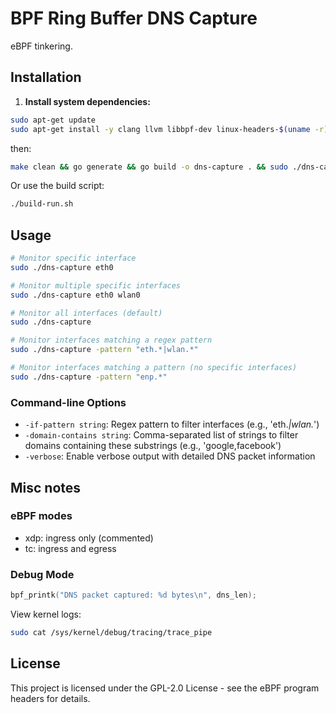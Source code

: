 # BPF Ring Buffer DNS Capture

eBPF tinkering.

## Installation

1. **Install system dependencies:**

```bash
sudo apt-get update
sudo apt-get install -y clang llvm libbpf-dev linux-headers-$(uname -r)
```

then:

```bash
make clean && go generate && go build -o dns-capture . && sudo ./dns-capture
```

Or use the build script:

```bash
./build-run.sh
```

## Usage

```bash
# Monitor specific interface
sudo ./dns-capture eth0

# Monitor multiple specific interfaces
sudo ./dns-capture eth0 wlan0

# Monitor all interfaces (default)
sudo ./dns-capture

# Monitor interfaces matching a regex pattern
sudo ./dns-capture -pattern "eth.*|wlan.*"

# Monitor interfaces matching a pattern (no specific interfaces)
sudo ./dns-capture -pattern "enp.*"
```

### Command-line Options

- `-if-pattern string`: Regex pattern to filter interfaces (e.g., 'eth.*|wlan.*')
- `-domain-contains string`: Comma-separated list of strings to filter domains containing these substrings (e.g., 'google,facebook')
- `-verbose`: Enable verbose output with detailed DNS packet information

## Misc notes

### eBPF modes

- xdp: ingress only (commented)
- tc: ingress and egress

### Debug Mode

```c
bpf_printk("DNS packet captured: %d bytes\n", dns_len);
```

View kernel logs:

```bash
sudo cat /sys/kernel/debug/tracing/trace_pipe
```

## License

This project is licensed under the GPL-2.0 License - see the eBPF program headers for details.
